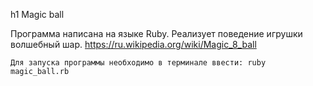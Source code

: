h1 Magic ball

Программа написана на языке Ruby. Реализует поведение игрушки волшебный шар. https://ru.wikipedia.org/wiki/Magic_8_ball

```
Для запуска программы необходимо в терминале ввести: ruby magic_ball.rb
```
